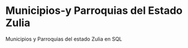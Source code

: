 Municipios-y Parroquias del Estado Zulia
=========================================

Municipios y Parroquias del estado Zulia en SQL
